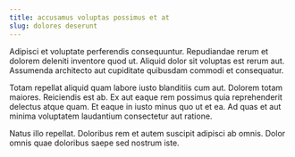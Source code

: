```yaml
---
title: accusamus voluptas possimus et at
slug: dolores deserunt
---
```


Adipisci et voluptate perferendis consequuntur. Repudiandae rerum et dolorem deleniti inventore quod ut. Aliquid dolor sit voluptas est rerum aut. Assumenda architecto aut cupiditate quibusdam commodi et consequatur.

Totam repellat aliquid quam labore iusto blanditiis cum aut. Dolorem totam maiores. Reiciendis est ab. Ex aut eaque rem possimus quia reprehenderit delectus atque quam. Et eaque in iusto minus quo ut et ea. Ad quas et aut minima voluptatem laudantium consectetur aut ratione.

Natus illo repellat. Doloribus rem et autem suscipit adipisci ab omnis. Dolor omnis quae doloribus saepe sed nostrum iste.
